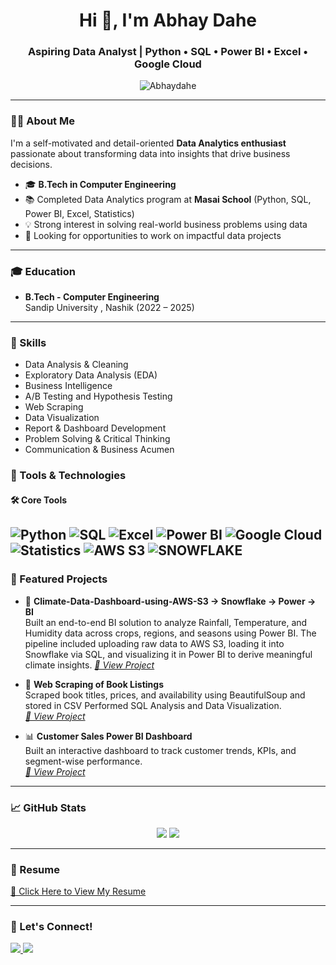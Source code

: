 <h1 align="center">Hi 👋, I'm Abhay Dahe</h1>
<h3 align="center">Aspiring Data Analyst | Python • SQL • Power BI • Excel • Google Cloud</h3>

<p align="center">
  <img src="https://komarev.com/ghpvc/?username=Abhaydahe&label=Profile%20views&color=0e75b6&style=flat" alt="Abhaydahe" />
</p>

---

### 🙋‍♂️ About Me

I'm a self-motivated and detail-oriented **Data Analytics enthusiast** passionate about transforming data into insights that drive business decisions.

- 🎓 **B.Tech in Computer Engineering**  
- 📚 Completed Data Analytics program at **Masai School** (Python, SQL, Power BI, Excel, Statistics)
- 💡 Strong interest in solving real-world business problems using data
- 🌟 Looking for opportunities to work on impactful data projects

---

### 🎓 Education

- **B.Tech - Computer Engineering**  
  Sandip University , Nashik (2022 – 2025)

---
### 🎯 Skills

- Data Analysis & Cleaning  
- Exploratory Data Analysis (EDA)  
- Business Intelligence  
- A/B Testing and Hypothesis Testing  
- Web Scraping  
- Data Visualization  
- Report & Dashboard Development  
- Problem Solving & Critical Thinking  
- Communication & Business Acumen

### 🧰 Tools & Technologies

#### 🛠️ Core Tools  
![Python](https://img.shields.io/badge/Python-3776AB?style=for-the-badge&logo=python&logoColor=white)  ![SQL](https://img.shields.io/badge/SQL-003B57?style=for-the-badge&logo=mysql&logoColor=white)    ![Excel](https://img.shields.io/badge/Excel-217346?style=for-the-badge&logo=microsoft-excel&logoColor=white)  ![Power BI](https://img.shields.io/badge/PowerBI-F2C811?style=for-the-badge&logo=powerbi&logoColor=black) ![Google Cloud](https://img.shields.io/badge/Google%20Cloud-4285F4?style=for-the-badge&logo=googlecloud&logoColor=white) ![Statistics](https://img.shields.io/badge/Statistics-005A9C?style=for-the-badge&logoColor=white) ![AWS S3](https://img.shields.io/badge/AWS%20S3-FF9900?style=for-the-badge&logo=amazonaws&logoColor=white)
![SNOWFLAKE](https://img.shields.io/badge/SNOWFLAKE-56B9EB?style=for-the-badge&logo=snowflake&logoColor=white)
---

### 💼 Featured Projects

- 📘 **Climate-Data-Dashboard-using-AWS-S3 → Snowflake → Power → BI**  
  Built an end-to-end BI solution to analyze Rainfall, Temperature, and Humidity data across crops, regions, and seasons using Power BI. The pipeline included uploading raw data to AWS S3, loading it into Snowflake via SQL, and visualizing it in Power BI to derive meaningful climate insights. 
  _[🔗 View Project](https://github.com/Abhaydahe/Climate-Data-Dashboard-using-AWS-S3-Snowflake-Power-BI)_

- 📘 **Web Scraping of Book Listings**  
  Scraped book titles, prices, and availability using BeautifulSoup and stored in CSV Performed SQL Analysis and Data Visualization.  
  _[🔗 View Project](https://github.com/Abhaydahe/WebScrapping-and-Data-Visualization)_

- 📊 **Customer Sales Power BI Dashboard**  
  Built an interactive dashboard to track customer trends, KPIs, and segment-wise performance.  
  _[🔗 View Project](https://github.com/Abhaydahe/Sales-Performance-Customer-Insights-Dashboard)_


---

### 📈 GitHub Stats

<p align="center">
  <img src="https://github-readme-stats.vercel.app/api?username=Abhaydahe&show_icons=true&theme=radical"/>
  <img src="https://github-readme-stats.vercel.app/api/top-langs/?username=Abhaydahe&layout=compact&theme=radical"/>
</p>

---

### 📄 Resume

[📎 Click Here to View My Resume](https://drive.google.com/file/d/1q6C1fLNEKLSolWBxzY2I9qxebVLG06X9/view?usp=sharing)

---

### 🔗 Let's Connect!

<p>
  <a href="https://www.linkedin.com/in/abhaydahe/" target="_blank">
    <img src="https://img.shields.io/badge/LinkedIn-blue?style=for-the-badge&logo=linkedin&logoColor=white"/>
  </a>
  <a href="mailto:abhaydahe07@gmail.com">
    <img src="https://img.shields.io/badge/Gmail-D14836?style=for-the-badge&logo=gmail&logoColor=white"/>
  </a>
</p>
